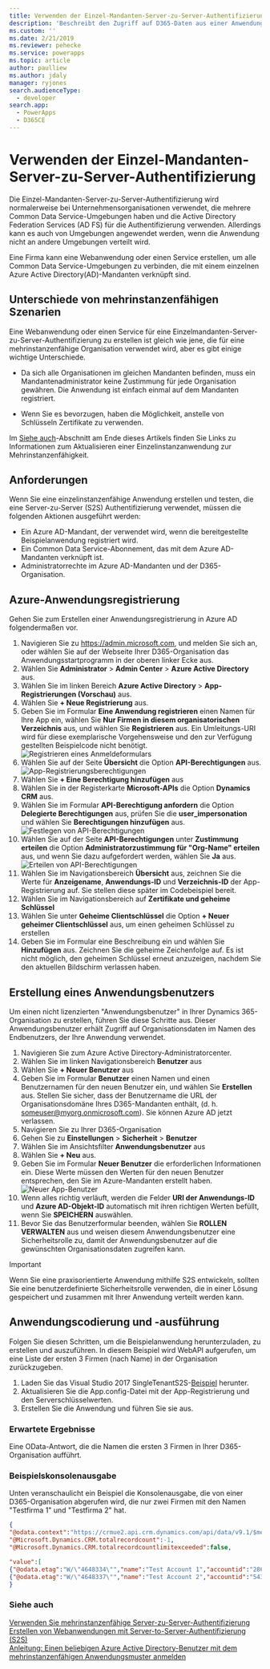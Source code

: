 ```yaml
---
title: Verwenden der Einzel-Mandanten-Server-zu-Server-Authentifizierung (Common Data Service) | MicrosoftDocs
description: 'Beschreibt den Zugriff auf D365-Daten aus einer Anwendung oder einem Dienst heraus, ohne explizite Benutzerauthentifizierung.'
ms.custom: ''
ms.date: 2/21/2019
ms.reviewer: pehecke
ms.service: powerapps
ms.topic: article
author: paulliew
ms.author: jdaly
manager: ryjones
search.audienceType:
  - developer
search.app:
  - PowerApps
  - D365CE
---
```

# <a name="use-single-tenant-server-to-server-authentication"></a>Verwenden der Einzel-Mandanten-Server-zu-Server-Authentifizierung

Die Einzel-Mandanten-Server-zu-Server-Authentifizierung wird normalerweise bei Unternehmensorganisationen verwendet, die mehrere Common Data Service-Umgebungen haben und die Active Directory Federation Services (AD FS) für die Authentifizierung verwenden. Allerdings kann es auch von Umgebungen angewendet werden, wenn die Anwendung nicht an andere Umgebungen verteilt wird.  
  
 Eine Firma kann eine Webanwendung oder einen Service erstellen, um alle Common Data Service-Umgebungen zu verbinden, die mit einem einzelnen Azure Active Directory(AD)-Mandanten verknüpft sind.
  
## <a name="differences-from-multi-tenant-scenario"></a>Unterschiede von mehrinstanzenfähigen Szenarien  
 Eine Webanwendung oder einen Service für eine Einzelmandanten-Server-zu-Server-Authentifizierung zu erstellen ist gleich wie jene, die für eine mehrinstanzenfähige Organisation verwendet wird, aber es gibt einige wichtige Unterschiede.  
  
-   Da sich alle Organisationen im gleichen Mandanten befinden, muss ein Mandantenadministrator keine Zustimmung für jede Organisation gewähren. Die Anwendung ist einfach einmal auf dem Mandanten registriert.
  
-   Wenn Sie es bevorzugen, haben die Möglichkeit, anstelle von Schlüsseln Zertifikate zu verwenden. 

Im [Siehe auch](#bkmk_seealso)-Abschnitt am Ende dieses Artikels finden Sie Links zu Informationen zum Aktualisieren einer Einzelinstanzanwendung zur Mehrinstanzenfähigkeit.  

<a name="bkmk_Requirements"></a>
## <a name="requirements"></a>Anforderungen  

 Wenn Sie eine einzelinstanzenfähige Anwendung erstellen und testen, die eine Server-zu-Server (S2S) Authentifizierung verwendet, müssen die folgenden Aktionen ausgeführt werden:  
  
- Ein Azure AD-Mandant, der verwendet wird, wenn die bereitgestellte Beispielanwendung registriert wird.
- Ein Common Data Service-Abonnement, das mit dem Azure AD-Mandanten verknüpft ist.
- Administratorrechte im Azure AD-Mandanten und der D365-Organisation.

<a name="bkmk_registration"></a>
## <a name="azure-application-registration"></a>Azure-Anwendungsregistrierung
Gehen Sie zum Erstellen einer Anwendungsregistrierung in Azure AD folgendermaßen vor.

1. Navigieren Sie zu https://admin.microsoft.com, und melden Sie sich an, oder wählen Sie auf der Webseite Ihrer D365-Organisation das Anwendungsstartprogramm in der oberen linker Ecke aus.
2. Wählen Sie **Administrator** > **Admin Center** > **Azure Active Directory** aus.
3. Wählen Sie im linken Bereich **Azure Active Directory** > **App-Registrierungen (Vorschau)** aus.
4. Wählen Sie **+ Neue Registrierung** aus.
5. Geben Sie im Formular **Eine Anwendung registrieren** einen Namen für Ihre App ein, wählen Sie **Nur Firmen in diesem organisatorischen Verzeichnis** aus, und wählen Sie **Registrieren** aus. Ein Umleitungs-URI wird für diese exemplarische Vorgehensweise und den zur Verfügung gestellten Beispielcode nicht benötigt.<br /> ![Registrieren eines Anmeldeformulars](media/S2S-app-registration-started.PNG)
6. Wählen Sie auf der Seite **Übersicht** die Option **API-Berechtigungen** aus. <br >![App-Registrierungsberechtigungen](media/S2S-app-registration-completed.PNG)
7. Wählen Sie **+ Eine Berechtigung hinzufügen** aus
8. Wählen Sie in der Registerkarte **Microsoft-APIs** die Option **Dynamics CRM** aus.
9. Wählen Sie im Formular **API-Berechtigung anfordern** die Option **Delegierte Berechtigungen** aus, prüfen Sie die **user_impersonation** und wählen Sie **Berechtigungen hinzufügen** aus. <br />![Festlegen von API-Berechtigungen](media/S2S-api-permission-started.PNG)
10. Wählen Sie auf der Seite **API-Berechtigungen** unter **Zustimmung erteilen** die Option **Administratorzustimmung für "Org-Name" erteilen** aus, und wenn Sie dazu aufgefordert werden, wählen Sie **Ja** aus. <br />![Erteilen von API-Berechtigungen](media/S2S-api-permission-completed.PNG)
11. Wählen Sie im Navigationsbereich **Übersicht** aus, zeichnen Sie die Werte für **Anzeigename**, **Anwendungs-ID** und **Verzeichnis-ID** der App-Registrierung auf. Sie stellen diese später im Codebeispiel bereit.
12. Wählen Sie im Navigationsbereich auf **Zertifikate und geheime Schlüssel**
13. Wählen Sie unter **Geheime Clientschlüssel** die Option **+ Neuer geheimer Clientschlüssel** aus, um einen geheimen Schlüssel zu erstellen
14. Geben Sie im Formular eine Beschreibung ein und wählen Sie **Hinzufügen** aus. Zeichnen Sie die geheime Zeichenfolge auf. Es ist nicht möglich, den geheimen Schlüssel erneut anzuzeigen, nachdem Sie den aktuellen Bildschirm verlassen haben.

<a name="bkmk_appuser"></a>
## <a name="application-user-creation"></a>Erstellung eines Anwendungsbenutzers
Um einen nicht lizenzierten "Anwendungsbenutzer" in Ihrer Dynamics 365-Organisation zu erstellen, führen Sie diese Schritte aus. Dieser Anwendungsbenutzer erhält Zugriff auf Organisationsdaten im Namen des Endbenutzers, der Ihre Anwendung verwendet.

1. Navigieren Sie zum Azure Active Directory-Administratorcenter.
2. Wählen Sie im linken Navigationsbereich **Benutzer** aus
3. Wählen Sie **+ Neuer Benutzer** aus
4. Geben Sie im Formular **Benutzer** einen Namen und einen Benutzernamen für den neuen Benutzer ein, und wählen Sie **Erstellen** aus. Stellen Sie sicher, dass der Benutzername die URL der Organisationsdomäne Ihres D365-Mandanten enthält, (d. h. someuser@myorg.onmicrosoft.com). Sie können Azure AD jetzt verlassen.
5. Navigieren Sie zu Ihrer D365-Organisation
6. Gehen Sie zu **Einstellungen** > **Sicherheit** > **Benutzer**
7. Wählen Sie im Ansichtsfilter **Anwendungsbenutzer** aus
8. Wählen Sie **+ Neu** aus.
9. Geben Sie im Formular **Neuer Benutzer** die erforderlichen Informationen ein. Diese Werte müssen den Werten für den neuen Benutzer entsprechen, den Sie im Azure-Mandanten erstellt haben. <br />![Neuer App-Benutzer](media/S2S-new-appuser.PNG)
10. Wenn alles richtig verläuft, werden die Felder **URI der Anwendungs-ID** und **Azure AD-Objekt-ID** automatisch mit ihren richtigen Werten befüllt, wenn Sie **SPEICHERN** auswählen.
11. Bevor Sie das Benutzerformular beenden, wählen Sie **ROLLEN VERWALTEN** aus und weisen diesem Anwendungsbenutzer eine Sicherheitsrolle zu, damit der Anwendungsbenutzer auf die gewünschten Organisationsdaten zugreifen kann.

> [!IMPORTANT]
> Wenn Sie eine praxisorientierte Anwendung mithilfe S2S entwickeln, sollten Sie eine benutzerdefinierte Sicherheitsrolle verwenden, die in einer Lösung gespeichert und zusammen mit Ihrer Anwendung verteilt werden kann.

<a name="bkmk_coding"></a>
## <a name="application-coding-and-execution"></a>Anwendungscodierung und -ausführung

Folgen Sie diesen Schritten, um die Beispielanwendung herunterzuladen, zu erstellen und auszuführen. In diesem Beispiel wird WebAPI aufgerufen, um eine Liste der ersten 3 Firmen (nach Name) in der Organisation zurückzugeben.

1. Laden Sie das Visual Studio 2017 SingleTenantS2S-[Beispiel](https://github.com/Microsoft/PowerApps-Samples/tree/master/cds/webapi/C%23/SingleTenantS2S) herunter.
2. Aktualisieren Sie die App.config-Datei mit der App-Registrierung und den Serverschlüsselwerten.
3. Erstellen Sie die Anwendung und führen Sie sie aus.

### <a name="expected-results"></a>Erwartete Ergebnisse
Eine OData-Antwort, die die Namen die ersten 3 Firmen in Ihrer D365-Organisation aufführt.

### <a name="example-console-output"></a>Beispielskonsolenausgabe
Unten veranschaulicht ein Beispiel die Konsolenausgabe, die von einer D365-Organisation abgerufen wird, die nur zwei Firmen mit den Namen "Testfirma 1" und "Testfirma 2" hat.

```json
{
"@odata.context":"https://crmue2.api.crm.dynamics.com/api/data/v9.1/$metadata#accounts(name)",
"@Microsoft.Dynamics.CRM.totalrecordcount":-1,
"@Microsoft.Dynamics.CRM.totalrecordcountlimitexceeded":false,

"value":[
{"@odata.etag":"W/\"4648334\"","name":"Test Account 1","accountid":"28630624-cac9-e811-a964-000d3a3ac063"},
{"@odata.etag":"W/\"4648337\"","name":"Test Account 2","accountid":"543fd72a-cac9-e811-a964-000d3a3ac063"}]
}
```

<a name="bkmk_seealso"></a>

### <a name="see-also"></a>Siehe auch

[Verwenden Sie mehrinstanzenfähige Server-zu-Server-Authentifizierung](use-multi-tenant-server-server-authentication.md)   
[Erstellen von Webanwendungen mit Server-to-Server-Authentifizierung (S2S)](build-web-applications-server-server-s2s-authentication.md)  
[Anleitung: Einen beliebigen Azure Active Directory-Benutzer mit dem mehrinstanzenfähigen Anwendungsmuster anmelden](https://docs.microsoft.com/azure/active-directory/develop/howto-convert-app-to-be-multi-tenant)
